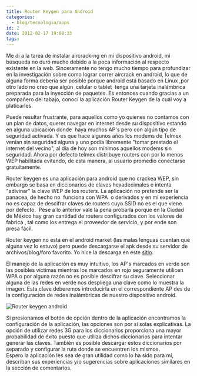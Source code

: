 ```yaml
---
title: Router Keygen para Android
categories:
  - blog/tecnologia/apps
id: 2
date: 2012-02-17 19:08:33
tags:
---
```


Me di a la tarea de instalar aircrack-ng en mi dispositivo android, mi búsqueda no duró mucho debido a la poca información al respecto existente en la web. Sinceramente no tengo mucho tiempo para profundizar en la investigación sobre como lograr correr aircrack en android, lo que de alguna forma debería ser posible porque android está basado en Linux ,por otro lado no creo que algún  celular o tablet  tenga una tarjeta inalámbrica preparada para la inyección de paquetes. Es entonces cuando gracias a un compañero del tabajo, conocí la aplicación Router Keygen de la cual voy a platicarles.

Puede resultar frustrante, para aquellos como yo quienes no contamos con un plan de datos, querer navegar en internet desde su dispositivo estando en alguna ubicación donde  haya muchos AP's pero con algún tipo de seguridad activada. Y es que hace algunos años los modems de Telmex venían sin seguridad alguna y uno podía libremente "tomar prestado el internet del vecino", al día de hoy son mínimos aquellos modems sin seguridad. Ahora por defecto telmex distribuye routers con por lo menos WEP habilitada evitando, de esta manera, al usuario promedio conectarse gratuitamente.

Router keygen es una aplicación para android que no crackea WEP, sin embargo se basa en diccionarios de claves hexadecimales e intenta "adivinar" la clave WEP de los routers. La aplicación no pretende ser la panacea, de hecho no  funciona con WPA  o derivados y en mi experiencia no es capaz de descifrar claves de routers cuyo SSID no es el que viene por defecto.  Pese a lo anterior vale la pena probarla porque en la Ciudad de México hay gran cantidad de routers configurados con los valores de fabrica , tal como los entrega el proveedor de servicio, y por ende son presa fácil.

Router keygen no está en el android market (las malas lenguas cuentan que alguna vez lo estuvo) pero puede descargarse el apk desde su servidor de archivos/blog/foro favorito. Yo hice la descarga en este [sitio](http://androidzone.org/2011/10/descarga-router-keygen-2-8-2-en-tu-android-descrifra-claves-wifi-y-navega-gratis-apk/).

El manejo de la aplicación es muy intuitivo, los AP's marcados en verde son las posibles víctimas mientras los marcados en rojo seguramente utilicen WPA o por alguna razón no es posible descifrar su clave. Seleccionar alguna de las redes en verde nos despliega una clave como lo muestra la imagen. Esta clave deberemos introducirla en el correspondiente AP des de la configuración de redes inalámbricas de nuestro dispositivo android.

![Router keygen android](images/blog/tecnologia/apps/router-keygen-3-263x468.jpg)

Si presionamos el botón de opción dentro de la aplicación encontramos la configuración de la aplicación, las opciones son por sí solas explicativas. La opción de utilizar redes 3G para los diccionarios proporciona una mayor probabilidad de éxito puesto que utiliza dichos diccionarios para intentar generar las claves. También es posible descargar estos diccionarios por separado y configurar la ruta donde se encuentren los mismos.  
Espero la aplicación les sea de gran utilidad como lo ha sido para mí, describan sus experiencias y/o sugerencias sobre aplicaciones similares en la sección de comentarios.
